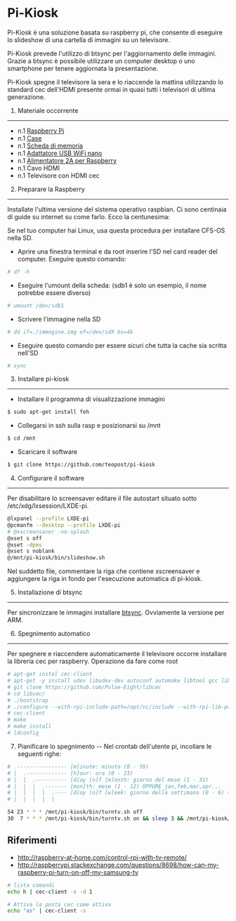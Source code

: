 # Pi-Kiosk
Pi-Kiosk è una soluzione basata su raspberry pi, che consente di eseguire lo slideshow di una cartella di immagini su un televisore.

Pi-Kiosk prevede l'utilizzo di btsync per l'aggiornamento delle immagini. Grazie a btsync è possibile utilizzare un computer desktop o uno smartphone per tenere aggiornata la presentazione.

Pi-Kiosk spegne il televisore la sera e lo riaccende la mattina utilizzando lo standard cec dell'HDMI presente ormai in quasi tutti i televisori di ultima generazione.

1. Materiale occorrente
---
* n.1 [Raspberry Pi](http://goo.gl/MybLy9)
* n.1 [Case](http://goo.gl/Znz5zb)
* n.1 [Scheda di memoria](http://goo.gl/3OPHrh)
* n.1 [Adattatore USB WiFi nano](http://goo.gl/O1TmFa)
* n.1 [Alimentatore 2A per Raspberry](http://goo.gl/jWQpXN)
* n.1 Cavo HDMI
* n.1 Televisore con HDMI cec

2. Preparare la Raspberry
---
Installate l'ultima versione del sistema operativo raspbian. Ci sono centinaia di guide su internet su come farlo. Ecco la centunesima:

Se nel tuo computer hai Linux, usa questa procedura per installare CFS-OS nella SD.

* Aprire una finestra terminal e da root inserire l'SD nel card reader del computer. Eseguire questo comando:
```bash
# df -h
```
*  Eseguire l'umount della scheda: (sdb1 è solo un esempio, il nome potrebbe essere diverso)
```bash
# umount /dev/sdb1
```
* Scrivere l'immagine nella SD
```bash
# dd if=./immagine.img of=/dev/sdX bs=4k
```
* Eseguire questo comando per essere sicuri che tutta la cache sia scritta nell'SD
```bash
# sync
```

3. Installare pi-kiosk
---
* Installare il programma di visualizzazione immagini
```bash
$ sudo apt-get install feh
```
* Collegarsi in ssh sulla rasp e posizionarsi su /mnt
```bash
$ cd /mnt
```
* Scaricare il software
```bash
$ git clone https://github.com/teopost/pi-kiosk
```

4. Configurare il software
---
Per disabilitare lo screensaver editare il file autostart situato sotto /etc/xdg/lxsession/LXDE-pi.
```bash
@lxpanel --profile LXDE-pi
@pcmanfm --desktop --profile LXDE-pi
# @xscreensaver -no-splash
@xset s off
@xset -dpms
@xset s noblank
@/mnt/pi-kiosk/bin/slideshow.sh
```
Nel suddetto file, commentare la riga che contiene xscreensaver e aggiungere la riga in fondo per l'esecuzione automatica di pi-kiosk.

5. Installazione di btsync
---
Per sincronizzare le immagini installare [btsync](http://getsync.com). Ovviamente la versione per ARM.

6. Spegnimento automatico
---
Per spegnere e riaccendere automaticamente il televisore occorre installare la libreria cec per raspberry. Operazione da fare come root
```bash
# apt-get instal cec-client
# apt-get -y install udev libudev-dev autoconf automake libtool gcc liblockdev1
# git clone https://github.com/Pulse-Eight/libcec
# cd libcec/
# ./bootstrap
# ./configure --with-rpi-include-path=/opt/vc/include --with-rpi-lib-path=/opt/vc/lib --enable-rpi
# cec-client
# make
# make install
# ldconfig
```
7. Pianificare lo spegnimento
--
Nel crontab dell'utente pi, incollare le seguenti righe:
```bash
# .---------------- [m]inute: minuto (0 - 59)
# |  .------------- [h]our: ora (0 - 23)
# |  |  .---------- [d]ay [o]f [m]onth: giorno del mese (1 - 31)
# |  |  |  .------- [mon]th: mese (1 - 12) OPPURE jan,feb,mar,apr...
# |  |  |  |  .---- [d]ay [o]f [w]eek: giorno della settimana (0 - 6) (domenica=0 o 7)  OPPURE sun,mon,tue,wed,thu,fri,sat
# |  |  |  |  |

54 23 * * * /mnt/pi-kiosk/bin/turntv.sh off
30  7 * * * /mnt/pi-kiosk/bin/turntv.sh on && sleep 3 && /mnt/pi-kiosk/bin/turntv.sh input
```

Riferimenti
---
* http://raspberry-at-home.com/control-rpi-with-tv-remote/
* http://raspberrypi.stackexchange.com/questions/8698/how-can-my-raspberry-pi-turn-on-off-my-samsung-tv

```bash
# lista comandi
echo h | cec-client -s -d 1

# Attiva la posta cec come attiva
echo "as" | cec-client -s
```
